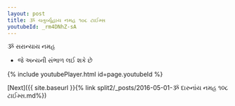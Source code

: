 ```yaml
---
layout: post
title: ૐ ચતુર્વ્યૂહાય નમહ ૧૦૮ ટાઈમ્સ
youtubeId: _rm4DNhZ-sA
---
```

 
 
 ૐ સરાન્યાય નમહ  
 
 -  જે અન્યની સંભાળ લઈ શકે છે 
 
  
 
  
 
 
 
 
 
 


{% include youtubePlayer.html id=page.youtubeId %}
 
[Next]({{ site.baseurl }}{% link  split2/_posts/2016-05-01-ૐ દારુનાંય નમહ ૧૦૮ ટાઈમ્સ.md%})
 
